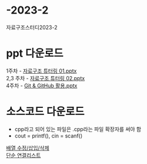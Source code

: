 # -2023-2
자료구조스터디2023-2 
     
# ppt 다운로드
1주차 - [자료구조 튜터링 01.pptx](https://github.com/logg9715/-2023-2/files/12891109/01.pptx)      
2,3 주차 - [자료구조 튜터링 02.pptx](https://github.com/logg9715/-2023-2/files/12891111/02.pptx)    
4주차 - [Git & GitHub 활용.pptx](https://github.com/logg9715/DataStructure_Lecture-2023-2/files/13314235/Git.GitHub.pptx)


# 소스코드 다운로드
- cpp라고 되어 있는 파일은 .cpp라는 파일 확장자를 써야 함
- cout = printf(), cin = scanf()

[배열 수정/삽입/삭제](https://github.com/logg9715/DataStructure_Lecture-2023-2/blob/main/%EC%86%8C%EC%8A%A4%EC%BD%94%EB%93%9C/%EB%B0%B0%EC%97%B4%20%EC%88%98%EC%A0%95.cpp)      
[단순 연결리스트](https://github.com/logg9715/DataStructure_Lecture-2023-2/blob/main/%EC%86%8C%EC%8A%A4%EC%BD%94%EB%93%9C/%EC%97%B0%EA%B2%B0%EB%A6%AC%EC%8A%A4%ED%8A%B801.cpp)
